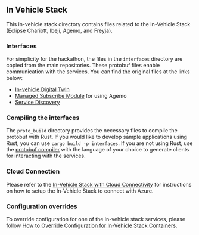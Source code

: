 ## In Vehicle Stack

This in-vehicle stack directory contains files related to the In-Vehicle Stack (Eclipse Chariott, Ibeji, Agemo,
and Freyja).

### Interfaces

For simplicity for the hackathon, the files in the `interfaces` directory are copied from the main
repositories. These protobuf files enable communication with the services. You can find the
original files at the links below:
- [In-vehicle Digital Twin](https://github.com/eclipse-ibeji/ibeji/tree/main/interfaces/invehicle_digital_twin/v1)
- [Managed Subscribe Module](https://github.com/eclipse-ibeji/ibeji/tree/main/interfaces/module/managed_subscribe/v1)
for using Agemo
- [Service Discovery](https://github.com/eclipse-chariott/chariott/tree/main/service_discovery/proto/core/v1)

### Compiling the interfaces

The `proto_build` directory provides the necessary files to compile the protobuf with Rust. If you
would like to develop sample applications using Rust, you can use `cargo build -p interfaces`. If
you are not using Rust, use the [protobuf compiler](https://grpc.io/docs/protoc-installation/) with
the language of your choice to generate clients for interacting with the services.

### Cloud Connection

Please refer to the [In-Vehicle Stack with Cloud Connectivity](cloud-connection.md) for
instructions on how to setup the In-Vehicle Stack to connect with Azure.

### Configuration overrides

To override configuration for one of the in-vehicle stack services, please follow
[How to Override Configuration for In-Vehicle Stack Containers](config_overrides.md/#how-to-override-configuration-for-in-vehicle-stack-containers).
